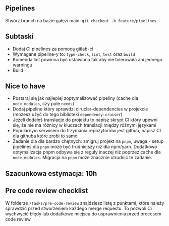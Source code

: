 ## Pipelines

Stwórz branch na bazie gałęzi main:
`git checkout -b feature/pipelines`

## Subtaski
- Dodaj CI pipelines za pomocą gitlab-ci
- Wymagane pipeline-y to: `type-check`, `lint`, `test` oraz `build`
- Komenda lint powinna być ustawiona tak aby nie tolerowała ani jednego warningu
- Build

## Nice to have
- Postaraj się jak najlepiej zoptymalizować pipeliny (cache dla `node_modules`, czy pole `needs`)
- Dodaj pipeline który sprawdzi ciruclar-dependencies w projekcie (możesz użyć do tego biblioteki `dependency-cruiser`)
- Jeżeli dodałeś translacje do projektu to napisz skrypt CI który upewni się, że nie ma różnicy w kluczach translacji między różnymi językami
- Popularnym serwisem do trzymania repozytoriów jest github, napisz CI dla githuba które zrobi to samo
- Zadanie dla dla bardzo chętnych: zmigruj projekt na `pnpm`, uwaga - setup pipelines dla `pnpm` może być trudniejszy niż dla npm/yarn. Dodatkowo optymalizacja pnpm odbywa się z reguły inaczej niż poprzez cache dla `node_modules`. Migracja na `pnpm` może znacznie utrudnić te zadanie.

## Szacunkowa estymacja: 10h

## Pre code review checklist

W folderze `/tasks/pre-code-review` znajdziesz listę z punktami, które należy sprawdzić przed stworzeniem każdego merge requestu. To pozwoli Ci wychwycić błędy lub dodatkowe miejsca do usprawnienia przed procesem code review.
